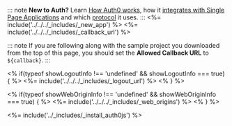 ::: note
**New to Auth?** Learn [How Auth0 works](/overview), how it [integrates with Single Page Applications](/architecture-scenarios/application/spa-api) and which [protocol](/flows/concepts/single-page-login-flow) it uses.
:::
<%= include('../../../_includes/_new_app') %>
<%= include('../../../_includes/_callback_url') %>

::: note
If you are following along with the sample project you downloaded from the top of this page, you should set the **Allowed Callback URL** to `${callback}`.
:::

<% if(typeof showLogoutInfo !== 'undefined' && showLogoutInfo === true) { %>
<%= include('../../../_includes/_logout_url') %>
<% } %>

<% if(typeof showWebOriginInfo !== 'undefined' && showWebOriginInfo === true) { %>
<%= include('../../../_includes/_web_origins') %>
<% } %>

<%= include('../_includes/_install_auth0js') %>
